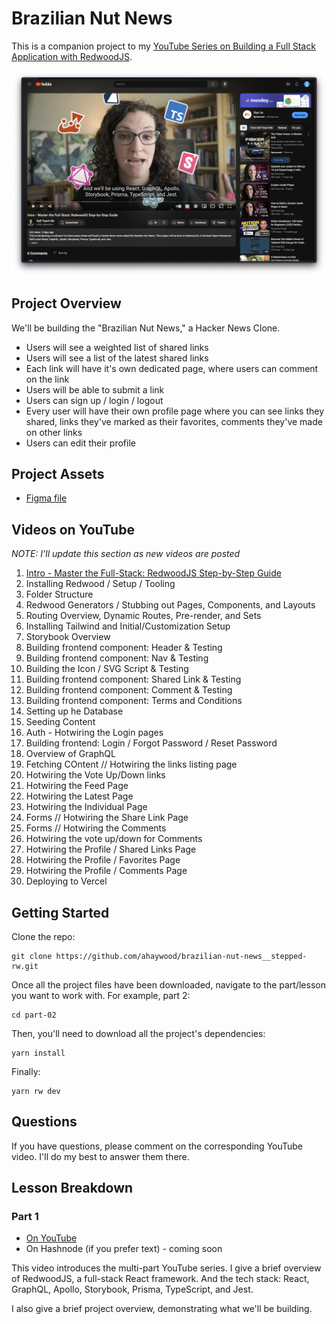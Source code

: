 # Brazilian Nut News

This is a companion project to my [YouTube Series on Building a Full Stack Application with RedwoodJS](https://www.youtube.com/watch?v=Xr92RcUMngc&list=PLrz61zkUHJJFzXe0xZ55RdAF3o3PGhd0U).

![YouTube Series](/images/youtube-screenshot.png)

## Project Overview

We'll be building the "Brazilian Nut News," a Hacker News Clone.

- Users will see a weighted list of shared links
- Users will see a list of the latest shared links
- Each link will have it's own dedicated page, where users can comment on the link
- Users will be able to submit a link
- Users can sign up / login / logout
- Every user will have their own profile page where you can see links they shared, links they've marked as their favorites, comments they've made on other links
- Users can edit their profile

## Project Assets

- [Figma file](https://www.figma.com/file/z6Vipsmnua7VzF9E6w4PtL/Brazilian-Nut-News-App?type=design&node-id=1%3A550&mode=design&t=PUkhU6X2ISuhK4xZ-1)

## Videos on YouTube

_NOTE: I'll update this section as new videos are posted_

1. [Intro - Master the Full-Stack: RedwoodJS Step-by-Step Guide](https://www.youtube.com/watch?v=Xr92RcUMngc&list=PLrz61zkUHJJFzXe0xZ55RdAF3o3PGhd0U)
2. Installing Redwood / Setup / Tooling
3. Folder Structure
4. Redwood Generators / Stubbing out Pages, Components, and Layouts
5. Routing Overview, Dynamic Routes, Pre-render, and Sets
6. Installing Tailwind and Initial/Customization Setup
7. Storybook Overview
8. Building frontend component: Header & Testing
9. Building frontend component: Nav & Testing
10. Building the Icon / SVG Script & Testing
11. Building frontend component: Shared Link & Testing
12. Building frontend component: Comment & Testing
13. Building frontend component: Terms and Conditions
14. Setting up he Database
15. Seeding Content
16. Auth - Hotwiring the Login pages
17. Building frontend: Login / Forgot Password / Reset Password
18. Overview of GraphQL
19. Fetching COntent // Hotwiring the links listing page
20. Hotwiring the Vote Up/Down links
21. Hotwiring the Feed Page
22. Hotwiring the Latest Page
23. Hotwiring the Individual Page
24. Forms // Hotwiring the Share Link Page
25. Forms // Hotwiring the Comments
26. Hotwiring the vote up/down for Comments
27. Hotwiring the Profile / Shared Links Page
28. Hotwiring the Profile / Favorites Page
29. Hotwiring the Profile / Comments Page
30. Deploying to Vercel

## Getting Started

Clone the repo:

```terminal
git clone https://github.com/ahaywood/brazilian-nut-news__stepped-rw.git
```

Once all the project files have been downloaded, navigate to the part/lesson you want to work with. For example, part 2:

```terminal
cd part-02
```

Then, you'll need to download all the project's dependencies:

```terminal
yarn install
```

Finally:

```terminal
yarn rw dev
```

## Questions

If you have questions, please comment on the corresponding YouTube video. I'll do my best to answer them there.

## Lesson Breakdown

### Part 1

- [On YouTube](https://www.youtube.com/watch?v=Xr92RcUMngc&list=PLrz61zkUHJJFzXe0xZ55RdAF3o3PGhd0U)
- On Hashnode (if you prefer text) - coming soon

This video introduces the multi-part YouTube series. I give a brief overview of RedwoodJS, a full-stack React framework. And the tech stack: React, GraphQL, Apollo, Storybook, Prisma, TypeScript, and Jest.

I also give a brief project overview, demonstrating what we'll be building.
